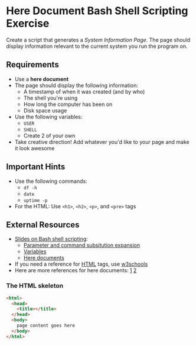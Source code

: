 # Here Document Bash Shell Scripting Exercise

Create a script that generates a _System Information Page_. The page should display information relevant to the current system you run the program on.

## Requirements
 - Use a **here document**
 - The page should display the following information:
   - A timestamp of when it was created (and by who)
   - The shell you're using
   - How long the computer has been on
   - Disk space usage
 - Use the following variables:
   - `USER`
   - `SHELL`
   - Create 2 of your own
 - Take creative direction! Add whatever you'd like to your page and make it look awesome
   
## Important Hints
 - Use the following commands:
   - `df -h`
   - `date`
   - `uptime -p`
 - For the HTML: Use `<h1>`, `<h2>`, `<p>`, and `<pre>` tags

## External Resources
 - [Slides on Bash shell scripting](http://slides.com/jheadland/shellscripting):
   - [Parameter and command subsitution expansion](http://slides.com/jheadland/shellscripting#/0/6)
   - [Variables](http://slides.com/jheadland/shellscripting#/0/11)
   - [Here documents](http://slides.com/jheadland/shellscripting#/0/12)
 - If you need a reference for [HTML](http://www.w3schools.com/html/default.asp) tags, use [w3schools](http://www.w3schools.com/tags/)
 - Here are more references for here documents: [1](http://www.tldp.org/LDP/abs/html/here-docs.html) [2](https://bash.cyberciti.biz/guide/Here_documents)

 
### The HTML skeleton
```html
<html>
  <head>
    <title></title>
  </head>
  <body>
    page content goes here
  </body>
</html>
```
